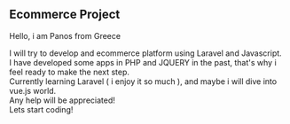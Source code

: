 
## Ecommerce Project

Hello, i am Panos from Greece

I will try to develop and ecommerce platform using Laravel and Javascript.
<br>I have developed some apps in PHP and JQUERY in the past, that's why i feel ready to make the next step.
<br>Currently learning Laravel ( i enjoy it so much ), and maybe i will dive into vue.js world.
<br>Any help will be appreciated!
<br>Lets start coding!
